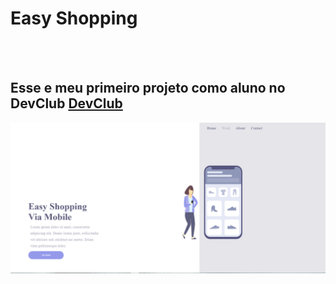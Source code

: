 <h1> Easy Shopping </h1>
<br>
<br>
<h2>Esse e meu primeiro projeto como aluno no DevClub <a href="https://aulas.devclub.com.br/m/home">DevClub</a></h2>

<img src="https://github.com/Eduardo-Almeida-J/Primeiro-projeto/blob/main/assends/img%20pc.PNG?raw=true"/>
